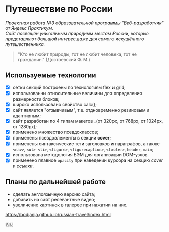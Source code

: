 # Путешествие по России
_Проектная работа №3 образовательной программы "Веб-разработчик" от Яндекс Практикум._  
_Сайт посвящён уникальным природным местам России, которые представляют большой интерес даже для самого искушённого путешественника._

>"Кто не любит природы, тот не любит человека, тот не гражданин."
                                    (Достоевский Ф. М.)

## Используемые технологии
- [x] сетки секций построены по технологиям flex и grid;
- [x] использованны относительные величины для определения размерности блоков;
- [x] широко использовано свойство calc();
- [x] сайт является "отзывчивым", т.е. отдновременно резиновым и адаптивным;
- [x] сайт разработан по 4 типам макетов _(от 320px, от 768px, от 1024px, от 1280px);
- [x] применено множество псевдоклассов;
- [x] применены псевдоэлементы в секции **cover**;
- [x] применены синтаксические теги заголовков и параграфов, а также ```<nav>```, ```<ul> <li>```, ```<figure>```, ```<figurecaption>```, ```<footer>```, ```header```, ```main```;
- [x] использована методология БЭМ для организации DOM-узлов.
- [x] применено плавное ```opacity``` при наведении курсора на секцию _cover_ и _ссылки_.

## Планы по дальнейшей работе
* сделать англоязычную версию сайта;
* добавить на сайт релевантные видео;
* увеличение картинок в галерее при нажатии на них.

https://bodjanja.github.io/russian-travel/index.html

:ru: